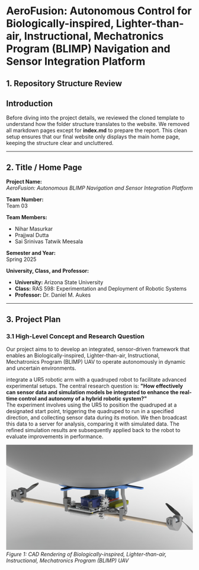 # AeroFusion: Autonomous Control for Biologically-inspired, Lighter-than-air, Instructional, Mechatronics Program (BLIMP) Navigation and Sensor Integration Platform

## 1. Repository Structure Review

## Introduction

Before diving into the project details, we reviewed the cloned template to understand how the folder structure translates to the website. We removed all markdown pages except for **index.md** to prepare the report. This clean setup ensures that our final website only displays the main home page, keeping the structure clear and uncluttered.

---

## 2. Title / Home Page

**Project Name:**  
_AeroFusion: Autonomous BLIMP Navigation and Sensor Integration Platform_

**Team Number:**  
Team 03

**Team Members:**  
- Nihar Masurkar
- Prajjwal Dutta
- Sai Srinivas Tatwik Meesala

**Semester and Year:**  
Spring 2025

**University, Class, and Professor:**  
- **University:** Arizona State University  
- **Class:** RAS 598: Experimentation and Deployment of Robotic Systems
- **Professor:** Dr. Daniel M. Aukes 

---

## 3. Project Plan

### 3.1 High-Level Concept and Research Question

Our project aims to to develop an integrated, sensor-driven framework that enables an Biologically-inspired, Lighter-than-air, Instructional, Mechatronics Program (BLIMP) UAV to operate autonomously in dynamic and uncertain environments. 

integrate a UR5 robotic arm with a quadruped robot to facilitate advanced experimental setups. The central research question is: **"How effectively can sensor data and simulation models be integrated to enhance the real-time control and autonomy of a hybrid robotic system?"**  
The experiment involves using the UR5 to position the quadruped at a designated start point, triggering the quadruped to run in a specified direction, and collecting sensor data during its motion. We then broadcast this data to a server for analysis, comparing it with simulated data. The refined simulation results are subsequently applied back to the robot to evaluate improvements in performance.
  
![High-Level System Concept](./figures/blimp_model.JPG)  
*Figure 1: CAD Rendering of Biologically-inspired, Lighter-than-air, Instructional, Mechatronics Program (BLIMP) UAV*